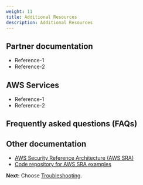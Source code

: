 ```yaml
---
weight: 11
title: Additional Resources
description: Additional Resources
---
```


## Partner documentation

* Reference-1
* Reference-2

## AWS Services

* Reference-1
* Reference-2

## Frequently asked questions (FAQs)

## Other documentation

* [AWS Security Reference Architecture (AWS SRA)](https://docs.aws.amazon.com/prescriptive-guidance/latest/security-reference-architecture/welcome.html)
* [Code repository for AWS SRA examples](https://docs.aws.amazon.com/prescriptive-guidance/latest/security-reference-architecture/code-repo.html)


**Next:** Choose [Troubleshooting](/troubleshooting/index.html).